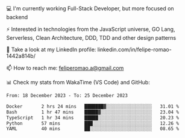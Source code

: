 💻 I'm currently working Full-Stack Developer, but more focused on backend

⚡ Interested in technologies from the JavaScript universe, GO Lang, Serverless, Clean Architecture, DDD, TDD and other design patterns

👥 Take a look at my LinkedIn profile: linkedin.com/in/felipe-romao-1442a814b/

📫 How to reach me: feliperomao.a@gmail.com

📊 Check my stats from WakaTime (VS Code) and GitHub:

<!--START_SECTION:waka-->

```txt
From: 18 December 2023 - To: 25 December 2023

Docker       2 hrs 24 mins   ███████▓░░░░░░░░░░░░░░░░░   31.01 %
Bash         1 hr 47 mins    █████▓░░░░░░░░░░░░░░░░░░░   23.04 %
TypeScript   1 hr 34 mins    █████░░░░░░░░░░░░░░░░░░░░   20.23 %
Python       57 mins         ███░░░░░░░░░░░░░░░░░░░░░░   12.26 %
YAML         40 mins         ██░░░░░░░░░░░░░░░░░░░░░░░   08.65 %
```

<!--END_SECTION:waka-->
